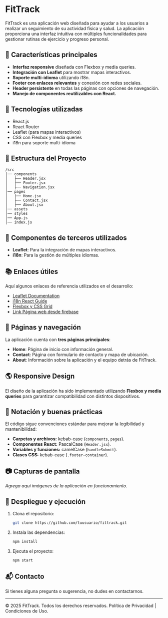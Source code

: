 # FitTrack

FitTrack es una aplicación web diseñada para ayudar a los usuarios a realizar un seguimiento de su actividad física y salud. La aplicación proporciona una interfaz intuitiva con múltiples funcionalidades para gestionar rutinas de ejercicio y progreso personal.

## 📌 Características principales
- **Interfaz responsive** diseñada con Flexbox y media queries.
- **Integración con Leaflet** para mostrar mapas interactivos.
- **Soporte multi-idioma** utilizando i18n.
- **Footer con enlaces relevantes** y conexión con redes sociales.
- **Header persistente** en todas las páginas con opciones de navegación.
- **Manejo de componentes reutilizables con React.**

## 🚀 Tecnologías utilizadas
- React.js
- React Router
- Leaflet (para mapas interactivos)
- CSS con Flexbox y media queries
- i18n para soporte multi-idioma

## 📁 Estructura del Proyecto
```plaintext
/src
│── components
│   ├── Header.jsx
│   ├── Footer.jsx
│   ├── Navigation.jsx
│── pages
│   ├── Home.jsx
│   ├── Contact.jsx
│   ├── About.jsx
│── assets
│── styles
│── App.js
│── index.js
```

## 📜 Componentes de terceros utilizados
- **Leaflet**: Para la integración de mapas interactivos.
- **i18n**: Para la gestión de múltiples idiomas.

## 📚 Enlaces útiles
Aquí algunos enlaces de referencia utilizados en el desarrollo:
- [Leaflet Documentation](https://leafletjs.com/)
- [i18n React Guide](https://react.i18next.com/)
- [Flexbox y CSS Grid](https://css-tricks.com/snippets/css/a-guide-to-flexbox/)
- [Link Página web desde firebase](https://fittrack-36494.web.app/home/)

## 📌 Páginas y navegación
La aplicación cuenta con **tres páginas principales**:
- **Home**: Página de inicio con información general.
- **Contact**: Página con formulario de contacto y mapa de ubicación.
- **About**: Información sobre la aplicación y el equipo detrás de FitTrack.

## 🌎 Responsive Design
El diseño de la aplicación ha sido implementado utilizando **Flexbox y media queries** para garantizar compatibilidad con distintos dispositivos.

## 📌 Notación y buenas prácticas
El código sigue convenciones estándar para mejorar la legibilidad y mantenibilidad:
- **Carpetas y archivos:** kebab-case (`components`, `pages`).
- **Componentes React:** PascalCase (`Header.jsx`).
- **Variables y funciones:** camelCase (`handleSubmit`).
- **Clases CSS:** kebab-case (`.footer-container`).

## 📷 Capturas de pantalla
_Agrega aquí imágenes de la aplicación en funcionamiento._

## 🔗 Despliegue y ejecución
1. Clona el repositorio:
   ```sh
   git clone https://github.com/tuusuario/fittrack.git
   ```
2. Instala las dependencias:
   ```sh
   npm install
   ```
3. Ejecuta el proyecto:
   ```sh
   npm start
   ```

## 📬 Contacto
Si tienes alguna pregunta o sugerencia, no dudes en contactarnos.

---
© 2025 FitTrack. Todos los derechos reservados. Política de Privacidad | Condiciones de Uso.
